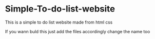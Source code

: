 # Simple-To-do-list-website


This is a simple to do list website made from html css



If you wann buld this just add the files accordingly change the name too
